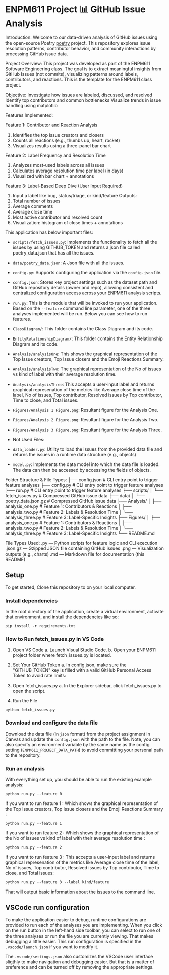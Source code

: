# ENPM611 Project 📊 GitHub Issue Analysis

Introduction:
Welcome to our data-driven analysis of GitHub issues using the open-source Poetry [poetry](https://github.com/python-poetry/poetry/issues) project. This repository explores issue resolution patterns, contributor behavior, and community interactions by processing GitHub issue data.

Project Overview:
This project was developed as part of the ENPM611 Software Engineering class. The goal is to extract meaningful insights from GitHub Issues (not commits), visualizing patterns around labels, contributors, and reactions.
This is the template for the ENPM611 class project.

Objective:
Investigate how issues are labeled, discussed, and resolved
Identify top contributors and common bottlenecks
Visualize trends in issue handling using matplotlib

Features Implemented:

Feature 1: Contributor and Reaction Analysis
1. Identifies the top issue creators and closers
2. Counts all reactions (e.g., thumbs up, heart, rocket)
3. Visualizes results using a three-panel bar chart

Feature 2: Label Frequency and Resolution Time
1. Analyzes most-used labels across all issues
2. Calculates average resolution time per label (in days)
3. Visualized with bar chart + annotations

Feature 3: Label-Based Deep Dive (User Input Required)
1. Input a label like bug, status/triage, or kind/feature
Outputs:
1. Total number of issues
2. Average comments
3. Average close time
4. Most active contributor and resolved count
5. Visualization: histogram of close times + annotations

This application has below important files:

- `scripts/fetch_issues.py`: Implements the functionality to fetch all the issues by using GITHUB_TOKEN and returns a json file called poetry_data.json that has all the issues.
- `data/poetry_data.json`: A Json file with all the issues.
- `config.py`: Supports configuring the application via the `config.json` file.
- `config.json`: Stores key project settings such as the dataset path and GitHub repository details (owner and repo), allowing consistent and centralized configuration access across your ENPM611 analysis scripts.
- `run.py`: This is the module that will be invoked to run your application. Based on the `--feature` command line parameter, one of the three analyses implemented will be run. Below you can see how to run features.
- `ClassDiagram/`: This folder contains the Class Diagram and its code.
- `EntityRelationshipDiagram/`: This folder contains the Entity Relationship Diagram and its code.
- `Analysis/analysisOne`: This shows the graphical representation of the Top Issue creators, Top Issue closers and the Emoji Reactions Summary.
- `Analysis/analysisTwo`: The graphical representation of the No of issues vs kind of label with their average resolution time.
- `Analysis/analysisThree`: This accepts a user-input label and returns graphical represenation  of the metrics like Average close time of the label, No of issues, Top contributor, Resolved issues by Top contributor, Time to close, and Total issues.
- `Figures/Analysis 1 Figure.png`: Resultant figure for the Analysis One.
- `Figures/Analysis 2 Figure.png`: Resultant figure for the Analysis Two.
- `Figures/Analysis 3 Figure.png`: Resultant figure for the Analysis Three.

- Not Used Files:
- `data_loader.py`: Utility to load the issues from the provided data file and returns the issues in a runtime data structure (e.g., objects)
- `model.py`: Implements the data model into which the data file is loaded. The data can then be accessed by accessing the fields of objects.


Folder Structure & File Types:
├── config.json                  # CLI entry point to trigger feature analyses
├── config.py                    # CLI entry point to trigger feature analyses
├── run.py                       # CLI entry point to trigger feature analyses
├── scripts/
│   └── fetch_issues.py          # Compressed GitHub issue data
├── data/
│   └── poetry_data.json.gz      # Compressed GitHub issue data
├── Analysis/
│   ├── analysis_one.py          # Feature 1: Contributors & Reactions
│   ├── analysis_two.py          # Feature 2: Labels & Resolution Time
│   └── analysis_three.py        # Feature 3: Label-Specific Insights
├── Figures/
│   ├── analysis_one.py          # Feature 1: Contributors & Reactions
│   ├── analysis_two.py          # Feature 2: Labels & Resolution Time
│   └── analysis_three.py        # Feature 3: Label-Specific Insights
└── README.md

File Types Used:
.py — Python scripts for feature logic and CLI execution
.json.gz — Gzipped JSON file containing GitHub issues
.png — Visualization outputs (e.g., charts)
.md — Markdown file for documentation (this README)

## Setup

To get started, Clone this repository to on your local computer. 

### Install dependencies

In the root directory of the application, create a virtual environment, activate that environment, and install the dependencies like so:

```
pip install -r requirements.txt
```

### How to Run fetch_issues.py in VS Code
 1. Open VS Code
    a. Launch Visual Studio Code.
    b. Open your ENPM611 project folder where fetch_issues.py is located.

 2. Set Your GitHub Token
    a. In config.json, make sure the "GITHUB_TOKEN" key is filled with a valid GitHub Personal Access Token to avoid rate limits:

3. Open fetch_issues.py
  a. In the Explorer sidebar, click fetch_issues.py to open the script.

4. Run the File
```
python fetch_issues.py
```

### Download and configure the data file

Download the data file (in `json` format) from the project assignment in Canvas and update the `config.json` with the path to the file. Note, you can also specify an environment variable by the same name as the config setting (`ENPM611_PROJECT_DATA_PATH`) to avoid committing your personal path to the repository.


### Run an analysis

With everything set up, you should be able to run the existing example analysis:

```
python run.py --feature 0
```

If you want to run feature 1 : Which shows the graphical representation of the Top Issue creators, Top Issue closers and the Emoji Reactions Summary :

```
python run.py --feature 1
```

If you want to run feature 2 : Which shows the graphical representation of the No of issues vs kind of label with their average resolution time :

```
python run.py --feature 2
```
If you want to run feature 3 : This accepts a user-input label and returns graphical represenation  of the metrics like Average close time of the label, No of issues, Top contributor, Resolved issues by Top contributor, Time to close, and Total issues: 

```
python run.py --feature 3 --label kind/feature
```

That will output basic information about the issues to the command line.


## VSCode run configuration

To make the application easier to debug, runtime configurations are provided to run each of the analyses you are implementing. When you click on the run button in the left-hand side toolbar, you can select to run one of the three analyses or run the file you are currently viewing. That makes debugging a little easier. This run configuration is specified in the `.vscode/launch.json` if you want to modify it.

The `.vscode/settings.json` also customizes the VSCode user interface sligthly to make navigation and debugging easier. But that is a matter of preference and can be turned off by removing the appropriate settings.
